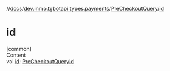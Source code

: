 //[docs](../../../index.md)/[dev.inmo.tgbotapi.types.payments](../index.md)/[PreCheckoutQuery](index.md)/[id](id.md)



# id  
[common]  
Content  
val [id](id.md): [PreCheckoutQueryId](../../dev.inmo.tgbotapi.types/index.md#%5Bdev.inmo.tgbotapi.types%2FPreCheckoutQueryId%2F%2F%2FPointingToDeclaration%2F%5D%2FClasslikes%2F625018081)  



